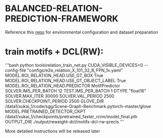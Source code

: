 # BALANCED-RELATION-PREDICTION-FRAMEWORK

Reference this [repo](https://github.com/KaihuaTang/Scene-Graph-Benchmark.pytorch) for environmental configuration and dataset preparation

 # train motifs + DCL(RW):
'''bash
python tools\relation_train_net.py CUDA_VISIBLE_DEVICES=0 --config-file "configs/e2e_relation_X_101_32_8_FPN_1x.yaml" MODEL.ROI_RELATION_HEAD.USE_GT_BOX True MODEL.ROI_RELATION_HEAD.USE_GT_OBJECT_LABEL True MODEL.ROI_RELATION_HEAD.PREDICTOR MotifPredictor SOLVER.IMS_PER_BATCH 12 TEST.IMS_PER_BATCH 1 DTYPE "float16" SOLVER.MAX_ITER 30000 SOLVER.VAL_PERIOD 2500 SOLVER.CHECKPOINT_PERIOD 2500 GLOVE_DIR /data1/xukai_1/code/sgg/Scene-Graph-Benchmark.pytorch-master/glove MODEL.PRETRAINED_DETECTOR_CKPT /data1/xukai_1/checkpoints/pretrained_faster_rcnn/model_final.pth OUTPUT_DIR ./output/reweight-dcl/motifs-dcl-rw-precls
'''

More detailed instructions will be released later
